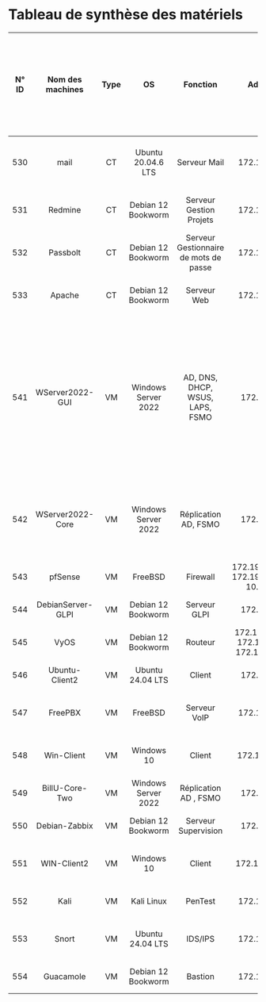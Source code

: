 # Tableau de synthèse des matériels

| N° ID | Nom des machines | Type | OS | Fonction | Adresse IP | Disque (Taille Totale en Go / Espace Libre en Go / Espace Libre en %) | RAM (Taille totale en Go / Taille utilisée en %) |
|:-----------:|:-----------:|:-----------:|:-----------:|:-----------:|:-----------:|:-----------:|:-----------:|
| 530 | mail              | CT | Ubuntu 20.04.6 LTS  | Serveur Mail                          | 172.19.11.4/24                                   | HDD 1 : 10 Go/2.36 Go/24.14 % | 6 Go/48.89 % |
| 531 | Redmine           | CT | Debian 12 Bookworm  | Serveur Gestion Projets               | 172.19.0.13/24                                   | HDD 1 : 4 Go/1.6 Go/41.44 % | 512 Mo/31.82 % |
| 532 | Passbolt          | CT | Debian 12 Bookworm  | Serveur Gestionnaire de mots de passe | 172.19.0.25/24                                   | HDD 1 : 8 Go/6.37 Go/81.91 % | 2 Go/5.97 % | 
| 533 | Apache            | CT | Debian 12 Bookworm  | Serveur Web                           | 172.19.11.5/24                                   | HDD 1 : 8 Go/6.69 Go/86.05 % | 4 Go/2.53 % |
| 541 | WServer2022-GUI   | VM | Windows Server 2022 | AD, DNS, DHCP, WSUS, LAPS, FSMO       | 172.19.0.2/24                                    | HDD 1 : 100 Go/76.7 Go/76.7 % - HDD 2 : 51 Go/29.8 Go/40 % - HDD 3 : 10 Go/9.9 Go/99 % - HDD 4 : 10 Go/9.9 Go/99 % | 8 Go/63.36 % |
| 542 | WServer2022-Core  | VM | Windows Server 2022 | Réplication AD, FSMO                  | 172.19.0.3/24                                    | HDD 1 : 100 Go/86 Go/86 % - HDD 2 : 100 Go/86 Go/86 % | 4 Go/65.54 % |
| 543 | pfSense           | VM | FreeBSD             | Firewall                              | 172.19.10.254/16, 172.19.11.254/24, 10.0.0.2/24  | HDD 1 : 6 Go/3.2 Go/63 %   | 2 Go/66.93 % |
| 544 | DebianServer-GLPI | VM | Debian 12 Bookworm  | Serveur GLPI                          | 172.19.0.4/24                                    | HDD 1 : 32 Go/24 Go/73 %  | 2 Go/70.37 %   |
| 545 | VyOS              | VM | Debian 12 Bookworm  | Routeur                               | 172.19.1.254/24, 172.19.10.1/24, 172.19.0.254/24 | HDD 1 : 4 Go/2 Go/58 %   | 1 Go/87.49 %   |
| 546 | Ubuntu-Client2    | VM | Ubuntu 24.04 LTS    | Client                                | 172.19.1.9/24                                    | HDD 1 : 32 Go/16 Go/53 %  | 4 Go/87.58 %   |
| 547 | FreePBX           | VM | FreeBSD             | Serveur VoIP                          | 172.19.0.15/24                                   | HDD 1 : 20 Go/8.6 Go/55 % | 2 Go/79.72 %   |
| 548 | Win-Client        | VM | Windows 10          | Client                                | 172.19.1.50./24                                  | HDD 1 : 50 Go/15.8 Go/70 %  | 4 Go/82.88 %   |
| 549 | BillU-Core-Two    | VM | Windows Server 2022 | Réplication AD , FSMO                 | 172.19.0.5/24                                    | HDD 1 : 32 Go/18 Go/56 %  | 2 Go/60.60 %   |
| 550 | Debian-Zabbix     | VM | Debian 12 Bookworm  | Serveur Supervision                   | 172.19.0.9/24                                    | HDD 1 : 32 Go/26 Go/76 %  | 2 Go/30.13 %   |
| 551 | WIN-Client2       | VM | Windows 10          | Client                                | 172.19.1.100/24                                  | HDD 1 : 50 Go/15.8 Go/70 %  | 4 Go/82.90 % |
| 552 | Kali              | VM | Kali Linux          | PenTest                               | 172.19.0.16/24                                   | HDD 1 : 32 Go/14 Go/46 %  | 4 Go/45.32 %   |
| 553 | Snort             | VM | Ubuntu 24.04 LTS    | IDS/IPS                               | 172.19.1.20/24                                   | HDD 1 : 20 Go/8.7 Go/46 %  | 4 Go/36.71 %   |
| 554 | Guacamole         | VM | Debian 12 Bookworm  | Bastion                               | 172.19.11.4/24                                   | HDD 1 : 32 Go/26 Go/87 %  | 4 Go/18.33 %   |

 
